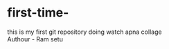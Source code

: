 # first-time-
this is my first git  repository  doing watch apna collage 
<br>
Authour -  Ram setu 
